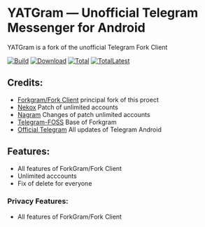 # YATGram — Unofficial Telegram Messenger for Android
YATGram is a fork of the unofficial Telegram Fork Client

[![Build](https://img.shields.io/github/actions/workflow/status/et-ness/YATGram/build.yml?branch=main&event=push&logo=github&label=Build)](https://github.com/et-ness/YATGram/actions/workflows/build.yml?query=event%3Apush+branch%3Amain+is%3Acompleted) [![Download](https://img.shields.io/github/v/release/et-ness/YATGram?color=orange&logoColor=orange&label=Download&logo=DocuSign)](https://github.com/et-ness/YATGram/releases/latest) [![Total](https://shields.io/github/downloads/et-ness/YATGram/total?logo=Bookmeter&label=Counts&logoColor=yellow&color=yellow)](https://github.com/et-ness/YATGram/releases) [![TotalLatest](https://img.shields.io/github/downloads/et-ness/YATGram/latest/total?label=Counts%20for%20latest&logo=Bookmeter)](https://github.com/et-ness/YATGram/releases/latest)

## Credits:
- [Forkgram/Fork Client](https://github.com/forkgram/TelegramAndroid) principal fork of this proect
- [Nekox](https://github.com/NekoX-Dev/NekoX) Patch of unlimited accounts
- [Nagram](https://github.com/NextAlone/Nagram) Changes of patch unlimited accounts
- [Telegram-FOSS](https://github.com/Telegram-FOSS-Team/Telegram-FOSS) Base of Forkgram
- [Official Telegram](https://github.com/DrKLO/Telegram) All updates of Telegram Android

## Features:
- All features of ForkGram/Fork Client
- Unlimited acccounts
- Fix of delete for everyone

### Privacy Features:
- All features of ForkGram/Fork Client
